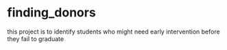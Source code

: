 # finding_donors

 this project is to identify students who might need early intervention before they fail to graduate
